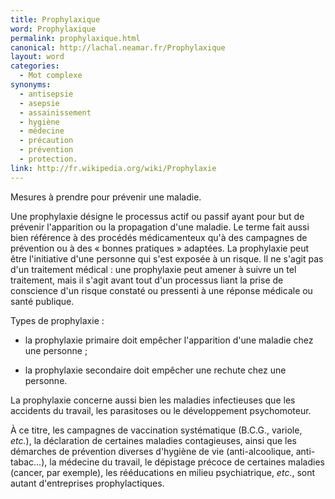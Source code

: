 ```yaml
---
title: Prophylaxique
word: Prophylaxique
permalink: prophylaxique.html
canonical: http://lachal.neamar.fr/Prophylaxique
layout: word
categories:
  - Mot complexe
synonyms:
  - antisepsie
  - asepsie
  - assainissement
  - hygiène
  - médecine
  - précaution
  - prévention
  - protection.
link: http://fr.wikipedia.org/wiki/Prophylaxie
---
```


Mesures à prendre pour prévenir une maladie.

Une prophylaxie désigne le processus actif ou passif ayant pour but de prévenir l'apparition ou la propagation d'une maladie. Le terme fait aussi bien référence à des procédés médicamenteux qu'à des campagnes de prévention ou à des « bonnes pratiques » adaptées. La prophylaxie peut être l'initiative d'une personne qui s'est exposée à un risque. Il ne s'agit pas d'un traitement médical : une prophylaxie peut amener à suivre un tel traitement, mais il s'agit avant tout d'un processus liant la prise de conscience d'un risque constaté ou pressenti à une réponse médicale ou santé publique. 

Types de prophylaxie :


* la prophylaxie primaire doit empêcher l'apparition d'une maladie chez une personne ;

* la prophylaxie secondaire doit empêcher une rechute chez une personne.

La prophylaxie concerne aussi bien les maladies infectieuses que les accidents du travail, les parasitoses ou le développement psychomoteur.

À ce titre, les campagnes de vaccination systématique (B.C.G., variole, *etc.*), la déclaration de certaines maladies contagieuses, ainsi que les démarches de prévention diverses d'hygiène de vie (anti-alcoolique, anti-tabac…), la médecine du travail, le dépistage précoce de certaines maladies (cancer, par exemple), les rééducations en milieu psychiatrique, *etc.*, sont autant d'entreprises prophylactiques.

